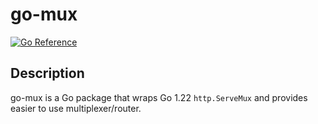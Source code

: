 # go-mux

[![Go Reference](https://pkg.go.dev/badge/github.com/infastin/go-mux.svg)](https://pkg.go.dev/github.com/infastin/go-mux)

## Description

go-mux is a Go package that wraps Go 1.22 `http.ServeMux` and provides
easier to use multiplexer/router.
